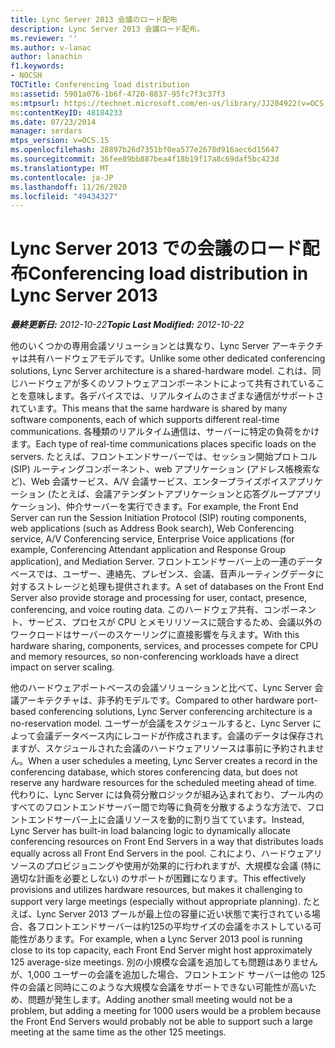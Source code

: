 ```yaml
---
title: Lync Server 2013 会議のロード配布
description: Lync Server 2013 会議ロード配布。
ms.reviewer: ''
ms.author: v-lanac
author: lanachin
f1.keywords:
- NOCSH
TOCTitle: Conferencing load distribution
ms:assetid: 5901a076-1b6f-4720-8837-95fc7f3c37f3
ms:mtpsurl: https://technet.microsoft.com/en-us/library/JJ204922(v=OCS.15)
ms:contentKeyID: 48184233
ms.date: 07/23/2014
manager: serdars
mtps_version: v=OCS.15
ms.openlocfilehash: 28897b26d7351bf0ea577e2678d916aec6d15647
ms.sourcegitcommit: 36fee89bb887bea4f18b19f17a8c69daf5bc423d
ms.translationtype: MT
ms.contentlocale: ja-JP
ms.lasthandoff: 11/26/2020
ms.locfileid: "49434327"
---
```

# <a name="conferencing-load-distribution-in-lync-server-2013"></a><span data-ttu-id="af211-103">Lync Server 2013 での会議のロード配布</span><span class="sxs-lookup"><span data-stu-id="af211-103">Conferencing load distribution in Lync Server 2013</span></span>

<div data-xmlns="http://www.w3.org/1999/xhtml">

<div class="topic" data-xmlns="http://www.w3.org/1999/xhtml" data-msxsl="urn:schemas-microsoft-com:xslt" data-cs="https://msdn.microsoft.com/">

<div data-asp="https://msdn2.microsoft.com/asp">



</div>

<div id="mainSection">

<div id="mainBody"><span data-ttu-id="af211-104">

<span> </span></span><span class="sxs-lookup"><span data-stu-id="af211-104">

<span> </span></span></span>

<span data-ttu-id="af211-105">_**最終更新日:** 2012-10-22_</span><span class="sxs-lookup"><span data-stu-id="af211-105">_**Topic Last Modified:** 2012-10-22_</span></span>

<span data-ttu-id="af211-106">他のいくつかの専用会議ソリューションとは異なり、Lync Server アーキテクチャは共有ハードウェアモデルです。</span><span class="sxs-lookup"><span data-stu-id="af211-106">Unlike some other dedicated conferencing solutions, Lync Server architecture is a shared-hardware model.</span></span> <span data-ttu-id="af211-107">これは、同じハードウェアが多くのソフトウェアコンポーネントによって共有されていることを意味します。各デバイスでは、リアルタイムのさまざまな通信がサポートされています。</span><span class="sxs-lookup"><span data-stu-id="af211-107">This means that the same hardware is shared by many software components, each of which supports different real-time communications.</span></span> <span data-ttu-id="af211-108">各種類のリアルタイム通信は、サーバーに特定の負荷をかけます。</span><span class="sxs-lookup"><span data-stu-id="af211-108">Each type of real-time communications places specific loads on the servers.</span></span> <span data-ttu-id="af211-109">たとえば、フロントエンドサーバーでは、セッション開始プロトコル (SIP) ルーティングコンポーネント、web アプリケーション (アドレス帳検索など)、Web 会議サービス、A/V 会議サービス、エンタープライズボイスアプリケーション (たとえば、会議アテンダントアプリケーションと応答グループアプリケーション)、仲介サーバーを実行できます。</span><span class="sxs-lookup"><span data-stu-id="af211-109">For example, the Front End Server can run the Session Initiation Protocol (SIP) routing components, web applications (such as Address Book search), Web Conferencing service, A/V Conferencing service, Enterprise Voice applications (for example, Conferencing Attendant application and Response Group application), and Mediation Server.</span></span> <span data-ttu-id="af211-110">フロントエンドサーバー上の一連のデータベースでは、ユーザー、連絡先、プレゼンス、会議、音声ルーティングデータに対するストレージと処理も提供されます。</span><span class="sxs-lookup"><span data-stu-id="af211-110">A set of databases on the Front End Server also provide storage and processing for user, contact, presence, conferencing, and voice routing data.</span></span> <span data-ttu-id="af211-111">このハードウェア共有、コンポーネント、サービス、プロセスが CPU とメモリリソースに競合するため、会議以外のワークロードはサーバーのスケーリングに直接影響を与えます。</span><span class="sxs-lookup"><span data-stu-id="af211-111">With this hardware sharing, components, services, and processes compete for CPU and memory resources, so non-conferencing workloads have a direct impact on server scaling.</span></span>

<span data-ttu-id="af211-112">他のハードウェアポートベースの会議ソリューションと比べて、Lync Server 会議アーキテクチャは、非予約モデルです。</span><span class="sxs-lookup"><span data-stu-id="af211-112">Compared to other hardware port-based conferencing solutions, Lync Server conferencing architecture is a no-reservation model.</span></span> <span data-ttu-id="af211-113">ユーザーが会議をスケジュールすると、Lync Server によって会議データベース内にレコードが作成されます。会議のデータは保存されますが、スケジュールされた会議のハードウェアリソースは事前に予約されません。</span><span class="sxs-lookup"><span data-stu-id="af211-113">When a user schedules a meeting, Lync Server creates a record in the conferencing database, which stores conferencing data, but does not reserve any hardware resources for the scheduled meeting ahead of time.</span></span> <span data-ttu-id="af211-114">代わりに、Lync Server には負荷分散ロジックが組み込まれており、プール内のすべてのフロントエンドサーバー間で均等に負荷を分散するような方法で、フロントエンドサーバー上に会議リソースを動的に割り当てています。</span><span class="sxs-lookup"><span data-stu-id="af211-114">Instead, Lync Server has built-in load balancing logic to dynamically allocate conferencing resources on Front End Servers in a way that distributes loads equally across all Front End Servers in the pool.</span></span> <span data-ttu-id="af211-115">これにより、ハードウェアリソースのプロビジョニングや使用が効果的に行われますが、大規模な会議 (特に適切な計画を必要としない) のサポートが困難になります。</span><span class="sxs-lookup"><span data-stu-id="af211-115">This effectively provisions and utilizes hardware resources, but makes it challenging to support very large meetings (especially without appropriate planning).</span></span> <span data-ttu-id="af211-116">たとえば、Lync Server 2013 プールが最上位の容量に近い状態で実行されている場合、各フロントエンドサーバーは約125の平均サイズの会議をホストしている可能性があります。</span><span class="sxs-lookup"><span data-stu-id="af211-116">For example, when a Lync Server 2013 pool is running close to its top capacity, each Front End Server might host approximately 125 average-size meetings.</span></span> <span data-ttu-id="af211-117">別の小規模な会議を追加しても問題はありませんが、1,000 ユーザーの会議を追加した場合、フロントエンド サーバーは他の 125 件の会議と同時にこのような大規模な会議をサポートできない可能性が高いため、問題が発生します。</span><span class="sxs-lookup"><span data-stu-id="af211-117">Adding another small meeting would not be a problem, but adding a meeting for 1000 users would be a problem because the Front End Servers would probably not be able to support such a large meeting at the same time as the other 125 meetings.</span></span>

<span data-ttu-id="af211-118"></div>

<span> </span>

</div>

</div>

</span><span class="sxs-lookup"><span data-stu-id="af211-118"></div>

<span> </span>

</div>

</div>

</span></span></div>

